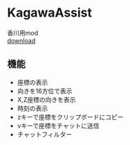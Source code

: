 # KagawaAssist

香川用mod  
[download](https://github.com/yuuki1293/KagawaAssist/releases/)

## 機能
- 座標の表示
- 向きを16方位で表示
- X,Z座標の向きを表示
- 時刻の表示
- zキーで座標をクリップボードにコピー
- vキーで座標をチャットに送信
- チャットフィルター